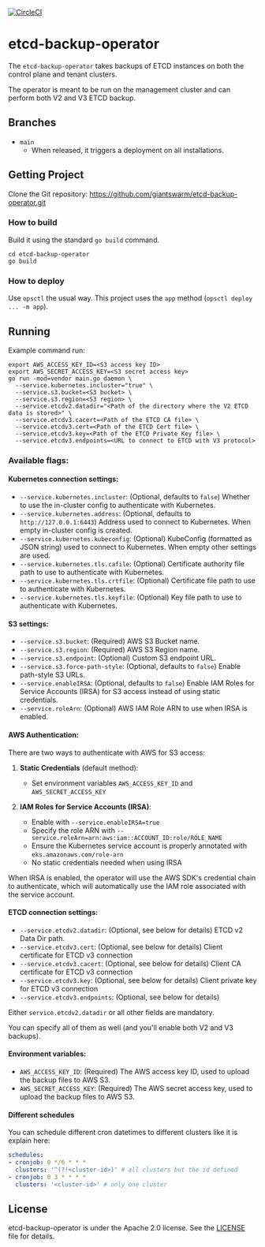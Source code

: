 [![CircleCI](https://dl.circleci.com/status-badge/img/gh/giantswarm/etcd-backup-operator.svg?style=svg)](https://dl.circleci.com/status-badge/redirect/gh/giantswarm/etcd-backup-operator)

# etcd-backup-operator

The `etcd-backup-operator` takes backups of ETCD instances on both the control plane and tenant clusters.

The operator is meant to be run on the management cluster and can perform both V2 and V3 ETCD backup.

## Branches

- `main`
  - When released, it triggers a deployment on all installations.
  
## Getting Project

Clone the Git repository: https://github.com/giantswarm/etcd-backup-operator.git

### How to build

Build it using the standard `go build` command.

```
cd etcd-backup-operator
go build
```

### How to deploy

Use `opsctl` the usual way. This project uses the `app` method (`opsctl deploy ... -m app`).

## Running

Example command run:

```
export AWS_ACCESS_KEY_ID=<S3 access key ID>
export AWS_SECRET_ACCESS_KEY=<S3 secret access key>
go run -mod=vendor main.go daemon \
  --service.kubernetes.incluster="true" \
  --service.s3.bucket=<S3 bucket> \
  --service.s3.region=<S3 region> \
  --service.etcdv2.datadir="<Path of the directory where the V2 ETCD data is stored>" \
  --service.etcdv3.cacert=<Path of the ETCD CA file> \
  --service.etcdv3.cert=<Path of the ETCD Cert file> \
  --service.etcdv3.key=<Path of the ETCD Private Key file> \
  --service.etcdv3.endpoints=<URL to connect to ETCD with V3 protocol>
```

### Available flags:

#### Kubernetes connection settings:

- `--service.kubernetes.incluster`: (Optional, defaults to `false`) Whether to use the in-cluster config to authenticate with Kubernetes.
- `--service.kubernetes.address`: (Optional, defaults to `http://127.0.0.1:6443`) Address used to connect to Kubernetes. When empty in-cluster config is created.
- `--service.kubernetes.kubeconfig`: (Optional) KubeConfig (formatted as JSON string) used to connect to Kubernetes. When empty other settings are used.
- `--service.kubernetes.tls.cafile`: (Optional) Certificate authority file path to use to authenticate with Kubernetes.
- `--service.kubernetes.tls.crtfile`: (Optional) Certificate file path to use to authenticate with Kubernetes.
- `--service.kubernetes.tls.keyfile`: (Optional) Key file path to use to authenticate with Kubernetes.

#### S3 settings:

- `--service.s3.bucket`: (Required) AWS S3 Bucket name.
- `--service.s3.region`: (Required) AWS S3 Region name.
- `--service.s3.endpoint`: (Optional) Custom S3 endpoint URL.
- `--service.s3.force-path-style`: (Optional, defaults to `false`) Enable path-style S3 URLs.
- `--service.enableIRSA`: (Optional, defaults to `false`) Enable IAM Roles for Service Accounts (IRSA) for S3 access instead of using static credentials.
- `--service.roleArn`: (Optional) AWS IAM Role ARN to use when IRSA is enabled.

#### AWS Authentication:

There are two ways to authenticate with AWS for S3 access:

1. **Static Credentials** (default method):
   - Set environment variables `AWS_ACCESS_KEY_ID` and `AWS_SECRET_ACCESS_KEY`

2. **IAM Roles for Service Accounts (IRSA)**:
   - Enable with `--service.enableIRSA=true`
   - Specify the role ARN with `--service.roleArn=arn:aws:iam::ACCOUNT_ID:role/ROLE_NAME`
   - Ensure the Kubernetes service account is properly annotated with `eks.amazonaws.com/role-arn`
   - No static credentials needed when using IRSA

When IRSA is enabled, the operator will use the AWS SDK's credential chain to authenticate, which will automatically use the IAM role associated with the service account.

#### ETCD connection settings:

- `--service.etcdv2.datadir`: (Optional, see below for details) ETCD v2 Data Dir path.
- `--service.etcdv3.cert`: (Optional, see below for details) Client certificate for ETCD v3 connection
- `--service.etcdv3.cacert`: (Optional, see below for details) Client CA certificate for ETCD v3 connection
- `--service.etcdv3.key`: (Optional, see below for details) Client private key for ETCD v3 connection
- `--service.etcdv3.endpoints`: (Optional, see below for details) 

Either `service.etcdv2.datadir` or all other fields are mandatory.

You can specify all of them as well (and you'll enable both V2 and V3 backups).

#### Environment variables:

- `AWS_ACCESS_KEY_ID`: (Required) The AWS access key ID, used to upload the backup files to AWS S3. 
- `AWS_SECRET_ACCESS_KEY`: (Required) The AWS secret access key, used to upload the backup files to AWS S3.

#### Different schedules

You can schedule different cron datetimes to different clusters like it is explain here:

```yaml
schedules:
- cronjob: 0 */6 * * *
  clusters: '^(?!<cluster-id>)' # all clusters but the id defined
- cronjob: 0 3 * * * *
  clusters: '<cluster-id>' # only one cluster
```

## License

etcd-backup-operator is under the Apache 2.0 license. See the [LICENSE](LICENSE) file for details.
